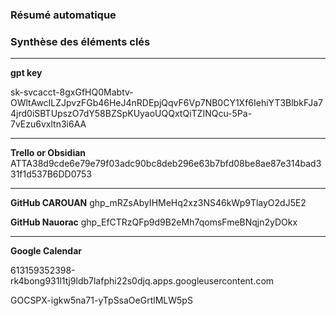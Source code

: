 
### Résumé automatique


### Synthèse des éléments clés


---
**gpt key**

sk-svcacct-8gxGfHQ0Mabtv-OWltAwcILZJpvzFGb46HeJ4nRDEpjQqvF6Vp7NB0CY1Xf6IehiYT3BlbkFJa74jrd0iSBTUpszO7dY58BZSpKUyaoUQQxtQiTZINQcu-5Pa-7vEzu6vxltn3i6AA

---
**Trello or Obsidian**
ATTA38d9cde6e79e79f03adc90bc8deb296e63b7bfd08be8ae87e314bad331f1d537B6DD0753

---
**GitHub CAROUAN**
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

**GitHub Nauorac**
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

---
**Google Calendar**

613159352398-rk4bong931l1tj9ldb7lafphi22s0djq.apps.googleusercontent.com

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




